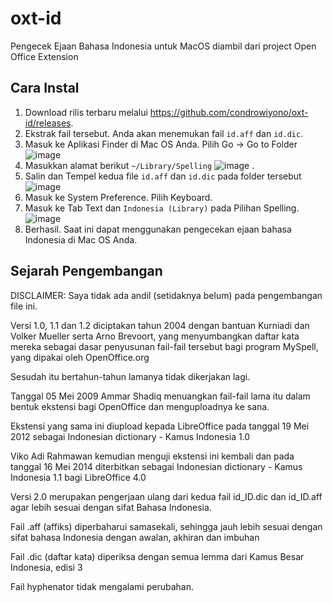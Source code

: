 # oxt-id
Pengecek Ejaan Bahasa Indonesia untuk MacOS diambil dari project Open Office Extension

## Cara Instal
1. Download rilis terbaru melalui https://github.com/condrowiyono/oxt-id/releases.
2. Ekstrak fail tersebut. Anda akan menemukan fail `id.aff` dan `id.dic`.
3. Masuk ke Aplikasi Finder di Mac OS Anda. Pilih Go -> Go to Folder ![image](https://user-images.githubusercontent.com/14830052/110818881-3fc2e100-82c0-11eb-81c4-d31924d8810f.png)
4. Masukkan alamat berikut `~/Library/Spelling` ![image](https://user-images.githubusercontent.com/14830052/110819131-77ca2400-82c0-11eb-8dd7-a62ebc4e0341.png)
.
5. Salin dan Tempel kedua file `id.aff` dan `id.dic` pada folder tersebut ![image](https://user-images.githubusercontent.com/14830052/110819262-96301f80-82c0-11eb-9e4e-7dc05a96a3c8.png)
6. Masuk ke System Preference. Pilih Keyboard.
7. Masuk ke Tab Text dan `Indonesia (Library)` pada Pilihan Spelling. ![image](https://user-images.githubusercontent.com/14830052/110819519-d8f1f780-82c0-11eb-9699-3bb88c0b0e32.png)
8. Berhasil. Saat ini dapat menggunakan pengecekan ejaan bahasa Indonesia di Mac OS Anda. 


## Sejarah Pengembangan
DISCLAIMER: Saya tidak ada andil (setidaknya belum) pada pengembangan file ini.

Versi 1.0, 1.1 dan 1.2 diciptakan tahun 2004 dengan bantuan Kurniadi dan Volker Mueller serta Arno Brevoort, yang menyumbangkan daftar kata mereka sebagai dasar penyusunan fail-fail tersebut bagi program MySpell, yang dipakai oleh OpenOffice.org

Sesudah itu bertahun-tahun lamanya tidak dikerjakan lagi.

Tanggal 05 Mei 2009 Ammar Shadiq menuangkan fail-fail lama itu dalam bentuk ekstensi bagi OpenOffice dan menguploadnya ke sana.

Ekstensi yang sama ini diupload kepada LibreOffice pada tanggal 19 Mei 2012 sebagai Indonesian dictionary - Kamus Indonesia 1.0

Viko Adi Rahmawan kemudian menguji ekstensi ini kembali dan pada tanggal 16 Mei 2014 diterbitkan sebagai Indonesian dictionary - Kamus Indonesia 1.1 bagi LibreOffice 4.0

Versi 2.0 merupakan pengerjaan ulang dari kedua fail id_ID.dic dan id_ID.aff agar lebih sesuai dengan sifat Bahasa Indonesia.

Fail .aff (affiks) diperbaharui samasekali, sehingga jauh lebih sesuai dengan sifat bahasa Indonesia dengan awalan, akhiran dan imbuhan

Fail .dic (daftar kata) diperiksa dengan semua lemma dari Kamus Besar Indonesia, edisi 3

Fail hyphenator tidak mengalami perubahan.
